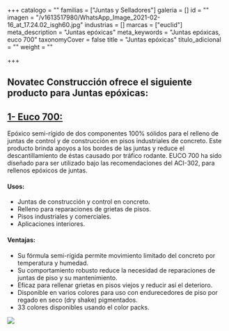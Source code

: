 +++
catalogo = ""
familias = ["Juntas y Selladores"]
galeria = []
id = ""
imagen = "/v1613517980/WhatsApp_Image_2021-02-16_at_17.24.02_isgh60.jpg"
industrias = []
marcas = ["euclid"]
meta_description = "Juntas epóxicas"
meta_keywords = "Juntas epóxicas, euco 700"
taxonomyCover = false
title = "Juntas epóxicas"
titulo_adicional = ""
weight = ""

+++
## Novatec Construcción ofrece el siguiente producto para Juntas epóxicas:

## [**1- Euco 700:**](http://www.eucomex.com.mx/portafolio/productos/selladores-rellenos/ep%C3%B3xicos/euco-700/)

Epóxico semi-rígido de dos componentes 100% sólidos para el relleno de juntas de control y de construcción en pisos industriales de concreto. Este producto brinda apoyos a los bordes de las juntas y reduce el descantillamiento de éstas causado por tráfico rodante. EUCO 700 ha sido diseñado para ser utilizado bajo las recomendaciones del ACI-302, para rellenos epóxicos de juntas.

#### **Usos:**

* Juntas de construcción y control en concreto.
* Relleno para reparaciones de grietas de pisos.
* Pisos industriales y comerciales.
* Aplicaciones interiores.

#### **Ventajas:**

* Su fórmula semi-rígida permite movimiento limitado del concreto por temperatura y humedad.
* Su comportamiento robusto reduce la necesidad de reparaciones de juntas de piso y su mantenimiento.
* Eficaz para rellenar grietas en pisos viejos y reducir así el deterioro.
* Disponible en varios colores para uso con endurecedores de piso por regado en seco (dry shake) pigmentados.
* 33 colores disponibles usando el color packs.

![](https://res.cloudinary.com/drnun7bay/image/upload/v1611336675/WhatsApp_Image_2021-01-22_at_11.30.37_b5dikk.jpg)